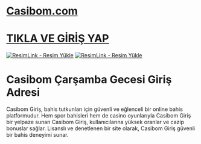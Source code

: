 # <a href="https://casbom1784.com/">Casibom.com</a>
# <a href="https://casbom1784.com/">TIKLA VE GİRİŞ YAP</a>

<a href="https://casbom1784.com/" title="ResimLink - Resim Yükle"><img src="https://r.resimlink.com/QIBtgMAZRuzY.jpg" title="ResimLink - Resim Yükle" alt="ResimLink - Resim Yükle"></a>
<a href="https://casbom1784.com/" title="ResimLink - Resim Yükle"><img src="https://r.resimlink.com/QIBtgMAZRuzY.jpg" title="ResimLink - Resim Yükle" alt="ResimLink - Resim Yükle"></a>

# Casibom Çarşamba Gecesi Giriş Adresi

Casibom Giriş, bahis tutkunları için güvenli ve eğlenceli bir online bahis platformudur. 
Hem spor bahisleri hem de casino oyunlarıyla Casibom Giriş bir yelpaze sunan Casibom Giriş, 
kullanıcılarına yüksek oranlar ve cazip bonuslar sağlar. Lisanslı ve denetlenen bir site olarak, 
Casibom Giriş güvenli bir bahis deneyimi sunar.
